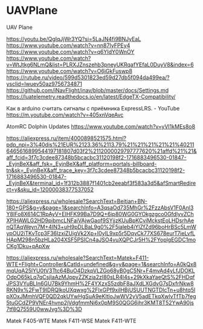 # UAVPlane
UAV Plane


https://youtu.be/QgIqJjWr3YQ?si=5LaJN4fi9BNJyEaL
https://www.youtube.com/watch?v=nn87IyFPEy4
https://www.youtube.com/watch?v=q6YIdY0WnOY
https://www.youtube.com/watch?v=WtJtkg6NLmQ&list=PLRXJZnszehb3pneyUKRqafYEfaL0DuyV8&index=6
https://www.youtube.com/watch?v=O6jGkFuswp8
https://rutube.ru/video/599d5301823ed59d27db5f094da499ea/?ysclid=lwuev50az9756734871
https://github.com/iNavFlight/inav/blob/master/docs/Settings.md
https://luatelemetry.readthedocs.io/en/latest/EdgeTX-Compatibility/


Как в arduino считать сигналы с приёмника ExpressLRS. - YouTube
https://m.youtube.com/watch?v=405xnVqeAvc


AtomRC Dolphin Updates
https://www.youtube.com/watch?v=yVI1kMEs8o8


https://aliexpress.ru/item/4000898521575.html?pdp_npi=3%40dis%21EUR%2123.36%2113.79%21%21%21%21%21%402116465616899544197181807d03f2%2112000029797777620%21affd%21%21&aff_fcid=3f7c3cdee87348b5bcacbc31120198f2-1716883496530-01847-_EyjnBeX&aff_fsk=_EyjnBeX&aff_platform=portals-billboard-tn&sk=_EyjnBeX&aff_trace_key=3f7c3cdee87348b5bcacbc31120198f2-1716883496530-01847-_EyjnBeX&terminal_id=1f312b3887f1401cb2eeabf3f583a3d5&afSmartRedirect=y&sku_id=12000038377537052

https://aliexpress.ru/wholesale?SearchText=Beitian+BN-180+GPS&g=y&page=1&searchInfo=A3qsaOd735MhGr%2FzzAbsV1F0Anl3Y8IFo8X614C1RpAyV+EIHFK99Ba7D9Q+6ip80WG0GYOkgzgco0GfdlyvZChXPIHAWLG2HD9pibmcLNFaiVAjwGaof9SYjjzKUuBpKCviMckstEoLHDsrhAenQTAqWeyn7M+4IN3+uH9pDLBaL9g0%2F5jaleb4iYlZfZd96boHrBSc5LmWypOU2iTKvTcp3F36IzxiZUigVk2Xp+I0yIL9xp5r5DqvCk77XS678eurT7ieLvfLHApM298n5bzHLa204XSF5PSICn4aJSO4vuXQPCJr5H%2FYoplgEGDC1moCKg1Dku+pApXw

https://aliexpress.ru/wholesale?SearchText=Matek+F411-WTE+Flight+Controller&CatId=undefined&g=y&page=1&searchInfo=A0kQx8mqUqA25lYU0tV3Ttc64BuO4DzkpVLZGo68yB0gC5Nr+F4mvAd4yLfJDOKLOdpO65kLq7qCsjIaAzMJppyZZKzia2zI80sLR4l4s+29kXkaYaeQtS%2FHDqfJPS3VYuBLIn6GU7Bk9YhmH%2F4YXzxS5zdbF8aJXdLXGdvG7sDxfrNkw8RKN9x%2FwT9IDRQlkoUXqwxg%2FIxGPf9xilHBjUSUUTNGTDlcTn+u8htq5lpXOxJMmhVQF0QD2qkUYwHgSuA9eKltloJwWV2yV5adETkqXwlvTfTb7feg5tuGCdZP9VNEr4hvnp2jVdgfmmNi6x0pM9S0QGG6jhr3KMT8T52YwA90js7tf8Q7559U0wwJvg%3D%3D


Matek F405-WTE
Matek F411-WSE
Matek F411-WTE


